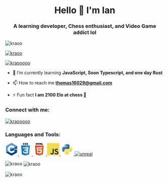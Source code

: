 <h1 align="center">Hello 🖤 I'm Ian</h1>
<h3 align="center">A learning developer, Chess enthusiast, and Video Game addict lol</h3>

<p align="left"> <img src="https://komarev.com/ghpvc/?username=kraoo&label=Profile%20views&color=0e75b6&style=flat" alt="kraoo" /> </p>

<p align="left"> <a href="https://github.com/ryo-ma/github-profile-trophy"><img src="https://github-profile-trophy.vercel.app/?username=kraoo" alt="kraoo" /></a> </p>

<p align="left"> <a href="https://twitter.com/kraooooo" target="blank"><img src="https://img.shields.io/twitter/follow/kraooooo?logo=twitter&style=for-the-badge" alt="kraooooo" /></a> </p>

- 🌱 I’m currently learning **JavaScript, Soon Typescript, and one day Rust**

- 📫 How to reach me **thomas16029@gmail.com**

- ⚡ Fun fact **I am 2100 Elo at chess 🥳**

<h3 align="left">Connect with me:</h3>
<p align="left">
<a href="https://twitter.com/kraooooo" target="blank"><img align="center" src="https://raw.githubusercontent.com/rahuldkjain/github-profile-readme-generator/master/src/images/icons/Social/twitter.svg" alt="kraooooo" height="30" width="40" /></a>
</p>

<h3 align="left">Languages and Tools:</h3>
<p align="left"> <a href="https://www.w3schools.com/cpp/" target="_blank" rel="noreferrer"> <img src="https://raw.githubusercontent.com/devicons/devicon/master/icons/cplusplus/cplusplus-original.svg" alt="cplusplus" width="40" height="40"/> </a> <a href="https://www.w3schools.com/css/" target="_blank" rel="noreferrer"> <img src="https://raw.githubusercontent.com/devicons/devicon/master/icons/css3/css3-original-wordmark.svg" alt="css3" width="40" height="40"/> </a> <a href="https://www.w3.org/html/" target="_blank" rel="noreferrer"> <img src="https://raw.githubusercontent.com/devicons/devicon/master/icons/html5/html5-original-wordmark.svg" alt="html5" width="40" height="40"/> </a> <a href="https://developer.mozilla.org/en-US/docs/Web/JavaScript" target="_blank" rel="noreferrer"> <img src="https://raw.githubusercontent.com/devicons/devicon/master/icons/javascript/javascript-original.svg" alt="javascript" width="40" height="40"/> </a> <a href="https://www.python.org" target="_blank" rel="noreferrer"> <img src="https://raw.githubusercontent.com/devicons/devicon/master/icons/python/python-original.svg" alt="python" width="40" height="40"/> </a> <a href="https://unrealengine.com/" target="_blank" rel="noreferrer"> <img src="https://raw.githubusercontent.com/kenangundogan/fontisto/036b7eca71aab1bef8e6a0518f7329f13ed62f6b/icons/svg/brand/unreal-engine.svg" alt="unreal" width="40" height="40"/> </a> </p>

<p><img align="left" src="https://github-readme-stats.vercel.app/api/top-langs?username=kraoo&show_icons=true&theme=tokyonight&locale=en&layout=compact" alt="kraoo" /></p>

<p>&nbsp;<img align="center" src="https://github-readme-stats.vercel.app/api?username=kraoo&show_icons=true&theme=synthwave&locale=en" alt="kraoo" /></p>

<p><img align="center" src="https://github-readme-streak-stats.herokuapp.com/?user=kraoo&theme=dark" alt="kraoo" /></p>
